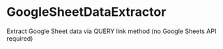 # GoogleSheetDataExtractor

Extract Google Sheet data via QUERY link method
(no Google Sheets API required)
